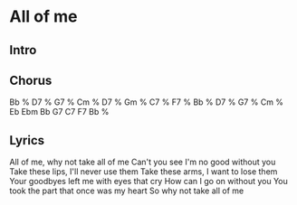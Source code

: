 # All of me

## Intro

## Chorus

Bb % D7 % G7 % Cm %
D7 % Gm % C7 % F7 %
Bb % D7 % G7 % Cm %
Eb Ebm Bb G7 C7 F7 Bb %

## Lyrics

All of me, why not take all of me
Can't you see I'm no good without you
Take these lips, I'll never use them
Take these arms, I want to lose them
Your goodbyes left me with eyes that cry
How can I go on without you
You took the part that once was my heart
So why not take all of me